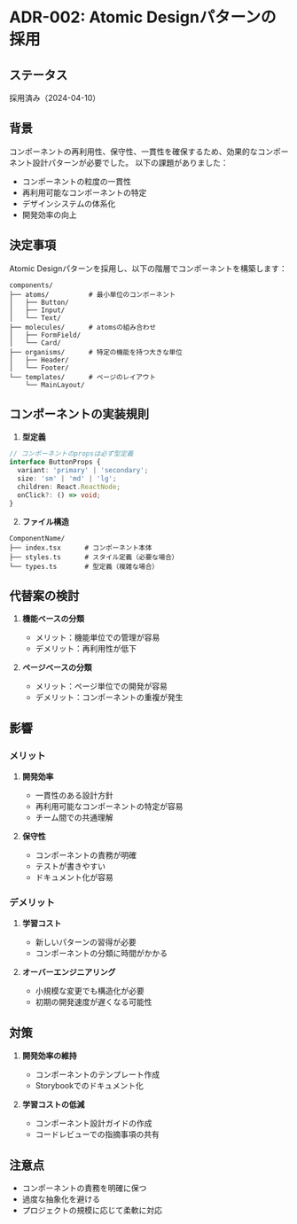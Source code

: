 # ADR-002: Atomic Designパターンの採用

## ステータス
採用済み（2024-04-10）

## 背景
コンポーネントの再利用性、保守性、一貫性を確保するため、効果的なコンポーネント設計パターンが必要でした。
以下の課題がありました：
- コンポーネントの粒度の一貫性
- 再利用可能なコンポーネントの特定
- デザインシステムの体系化
- 開発効率の向上

## 決定事項
Atomic Designパターンを採用し、以下の階層でコンポーネントを構築します：

```
components/
├── atoms/          # 最小単位のコンポーネント
│   ├── Button/
│   ├── Input/
│   └── Text/
├── molecules/      # atomsの組み合わせ
│   ├── FormField/
│   └── Card/
├── organisms/      # 特定の機能を持つ大きな単位
│   ├── Header/
│   └── Footer/
└── templates/      # ページのレイアウト
    └── MainLayout/
```

## コンポーネントの実装規則
1. **型定義**
```typescript
// コンポーネントのpropsは必ず型定義
interface ButtonProps {
  variant: 'primary' | 'secondary';
  size: 'sm' | 'md' | 'lg';
  children: React.ReactNode;
  onClick?: () => void;
}
```

2. **ファイル構造**
```
ComponentName/
├── index.tsx      # コンポーネント本体
├── styles.ts      # スタイル定義（必要な場合）
└── types.ts       # 型定義（複雑な場合）
```

## 代替案の検討
1. **機能ベースの分類**
   - メリット：機能単位での管理が容易
   - デメリット：再利用性が低下

2. **ページベースの分類**
   - メリット：ページ単位での開発が容易
   - デメリット：コンポーネントの重複が発生

## 影響
### メリット
1. **開発効率**
   - 一貫性のある設計方針
   - 再利用可能なコンポーネントの特定が容易
   - チーム間での共通理解

2. **保守性**
   - コンポーネントの責務が明確
   - テストが書きやすい
   - ドキュメント化が容易

### デメリット
1. **学習コスト**
   - 新しいパターンの習得が必要
   - コンポーネントの分類に時間がかかる

2. **オーバーエンジニアリング**
   - 小規模な変更でも構造化が必要
   - 初期の開発速度が遅くなる可能性

## 対策
1. **開発効率の維持**
   - コンポーネントのテンプレート作成
   - Storybookでのドキュメント化

2. **学習コストの低減**
   - コンポーネント設計ガイドの作成
   - コードレビューでの指摘事項の共有

## 注意点
- コンポーネントの責務を明確に保つ
- 過度な抽象化を避ける
- プロジェクトの規模に応じて柔軟に対応 